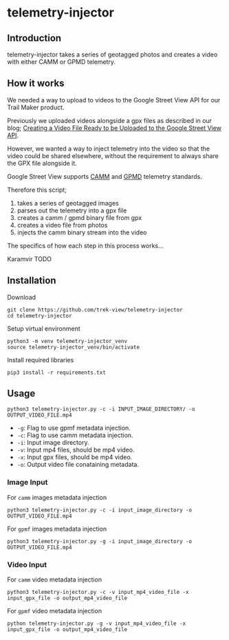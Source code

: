 # telemetry-injector

## Introduction

telemetry-injector takes a series of geotagged photos and creates a video with either CAMM or GPMD telemetry.

## How it works

We needed a way to upload to videos to the Google Street View API for our Trail Maker product.

Previously we uploaded videos alongside a gpx files as described in our blog; [Creating a Video File Ready to be Uploaded to the Google Street View API](https://www.trekview.org/blog/2022/create-google-street-view-video-publish-api/).

However, we wanted a way to inject telemetry into the video so that the video could be shared elsewhere, without the requirement to always share the GPX file alongside it.

Google Street View supports [CAMM](https://www.trekview.org/blog/2021/metadata-exif-xmp-360-video-files-camm-camera-motion-metadata-spec/) and [GPMD](https://www.trekview.org/blog/2020/metadata-exif-xmp-360-video-files-gopro-gpmd/) telemetry standards.

Therefore this script;

1. takes a series of geotagged images
2. parses out the telemetry into a gpx file
3. creates a camm / gpmd binary file from gpx
4. creates a video file from photos
5. injects the camm binary stream into the video

The specifics of how each step in this process works...

Karamvir TODO

## Installation

Download

```shell
git clone https://github.com/trek-view/telemetry-injector
cd telemetry-injector
```

Setup virtual environment

```shell
python3 -m venv telemetry-injector_venv
source telemetry-injector_venv/bin/activate
```

Install required libraries

```shell
pip3 install -r requirements.txt
```

## Usage

```shell
python3 telemetry-injector.py -c -i INPUT_IMAGE_DIRECTORY/ -o OUTPUT_VIDEO_FILE.mp4
```

* `-g`: Flag to use gpmf metadata injection.
* `-c`: Flag to use camm metadata injection.
* `-i`: Input image directory.
* `-v`: Input mp4 files, should be mp4 video.
* `-x`: Input gpx files, should be mp4 video.
* `-o`: Output video file conataining metadata.

### Image Input

For `camm` images metadata injection
	
```shell
python3 telemetry-injector.py -c -i input_image_directory -o OUTPUT_VIDEO_FILE.mp4
```

For `gpmf` images metadata injection

```shell
python3 telemetry-injector.py -g -i input_image_directory -o OUTPUT_VIDEO_FILE.mp4
```


### Video Input

For `camm` video metadata injection
	
```shell
python3 telemetry-injector.py -c -v input_mp4_video_file -x input_gpx_file -o output_mp4_video_file
```

For `gpmf` video metadata injection

```shell
python telemetry-injector.py -g -v input_mp4_video_file -x input_gpx_file -o output_mp4_video_file
```


